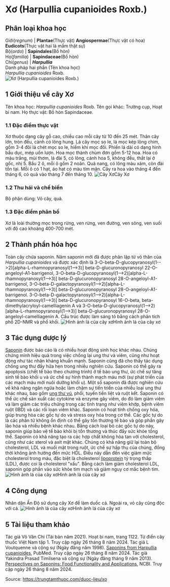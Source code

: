 # Xơ (Harpullia cupanioides Roxb.)

Phân loại khoa học  
---  
Giới(_regnum_) |  **Plantae**(Thực vật) **Angiospermae**(Thực vật có hoa) **Eudicots**(Thực vật hai lá mầm thật sự)  
Bộ(_ordo_) | **Sapindales**(Bồ hòn)  
Họ(_familia_) | **Sapindaceae**(Bồ hòn)  
Chi(_genus_) | **_Harpullia_**  
Danh pháp hai phần (Tên khoa học)  
_Harpullia cupanioides_ Roxb.  
![Xơ \(Harpullia cupanioides Roxb.\)](https://trungtamthuoc.com/images/others/cay-xo-0-1546.jpg)
##  1 Giới thiệu về cây Xơ
Tên khoa học: _Harpullia cupanioides_ Roxb.
Tên gọi khác: Trường cụp, Hoạt bi nam.
Họ thực vật: Bồ hòn Sapindaceae.
### 1.1 Đặc điểm thực vật
Xơ thuộc dạng cây gỗ cao, chiều cao mỗi cây từ 10 đến 25 mét. Thân cây lớn, tròn đều, cành có lông hung.
Lá cây mọc so le, lá mọc kép lông chim, gồm 3-4 đôi lá chét mọc so le, hiếm khi mọc đối. Phiến lá dài có dạng hình bầu dục, mép uốn lượn.
Hoa mọc thành chùm đơn gồm 5-12 hoa. Hoa có màu trắng, mùi thơm, lá đài 5, có lông, cánh hoa 5, không đều, thắt lại ở gốc, nhị 5. Bầu 2 ô, mỗi ô gồm 2 noãn.
Quả nang, có lông màu xám, còn đài tồn tại. Mỗi ô có 1 hạt, áo hạt có màu tím mận.
Cây ra hoa vào tháng 4 đến tháng 6, có quả vào tháng 7 đến tháng 10.
![Cây Xơ](https://trungtamthuoc.com/images/item/cay-xo.jpg)Cây Xơ
### 1.2 Thu hái và chế biến
Bộ phận dùng: Vỏ cây, quả.
### 1.3 Đặc điểm phân bố
Xơ là loài thường mọc trong rừng, ven rừng, ven đường, ven sông, ven suối với độ cao khoảng 400-700 mét.
##  2 Thành phần hóa học
Toàn cây chứa saponin.
Năm saponin mới đã được phân lập từ vỏ thân của _Harpullia cupanioides_ và được xác định là 3-O-beta-D-glucopyranosyl(1-->2)[alpha-L-rhamnopyranosyl(1-->3)] beta-D-glucuronopyranosyl 22-O-angeloyl-A1-barrigenol, 3-O-beta-D-glucopyranosyl(1-->2)[alpha-L-rhamnopyranosyl(1-->3)] beta-D-glucuronopyranosyl 28-O-angeloyl-A1-barrigenol, 3-O-beta-D-galactopyranosyl(1-->2)[alpha-L-rhamnopyranosyl(1-->3)] beta-D-glucuronopyranosyl 28-O-angeloyl-A1-barrigenol. 3-O-beta-D-galactopyranosyl(1-->2)[alpha-L-rhamnopyranosyl(1-->3)] beta-D-glucuronopyranosyl 16-O-beta, beta-dimethylacryloyl-camelliagenin A và 3-O-beta-D-glucopyranosyl(1-->2)[alpha-L-rhamnopyranosyl(1-->3)] beta-D-glucuronopyranosyl 28-O-angeloyl-camelliagenin A. Cấu trúc được làm sáng tỏ bằng cách phân tích phổ 2D-NMR và phổ khối.
![Hình ảnh lá của cây xơ](https://trungtamthuoc.com/images/item/cay-xo-1.jpg)Hình ảnh lá của cây xơ
##  3 Tác dụng dược lý
[Saponin](https://trungtamthuoc.com/hoat-chat/saponin "Saponin") được báo cáo là có nhiều hoạt động sinh học khác nhau. Chúng chứng minh hiệu quả trong việc chống lại ung thư và viêm, cũng như hoạt động như tác nhân kháng khuẩn mạnh. Saponin cũng đã cho thấy tác dụng chống ung thư đầy hứa hẹn trong nhiều nghiên cứu. Saponin có thể gây ra apoptosis (chết tế bào theo chương trình) ở tế bào ung thư, ức chế sự tăng sinh tế bào khối u và ức chế sự hình thành mạch máu mới (sự phát triển của các mạch máu mới nuôi dưỡng khối u). Một số saponin đã được nghiên cứu về khả năng ngăn ngừa hoặc làm chậm sự tiến triển của nhiều loại ung thư khác nhau, bao gồm [ung thư vú](https://trungtamthuoc.com/bai-viet/ung-thu-vu "ung thư vú"), phổi, tuyến tiền liệt và ruột kết. Saponin có thể ức chế sản xuất các cytokine và enzyme gây viêm, do đó làm giảm viêm và làm giảm các triệu chứng trong các tình trạng như viêm khớp, bệnh viêm ruột (IBD) và các rối loạn viêm khác.
Saponin có hoạt tính chống oxy hóa, giúp trung hòa các gốc tự do và stress oxy hóa trong cơ thể. Các gốc tự do là các phân tử không ổn định có thể gây tổn thương tế bào và góp phần gây lão hóa và nhiều bệnh khác nhau. Bằng cách loại bỏ các gốc tự do này, saponin giúp bảo vệ tế bào khỏi bị tổn thương và thúc đẩy sức khỏe tổng thể. Saponin có khả năng tạo ra các hợp chất không hòa tan với cholesterol, cũng như các sterol và axit mật khác. Chúng có khả năng giữ lại toàn bộ cholesterol, LDL và muối mật trong ruột, ức chế sự hấp thụ của chúng, đồng thời không ảnh hưởng đến mức HDL. Điều này dẫn đến việc giảm mức cholesterol trong máu, đặc biệt là cholesterol [lipoprotein](https://trungtamthuoc.com/bai-viet/cau-tao-va-phan-loai-liporotein "lipoprotein") tỷ trọng thấp (LDL), được coi là cholesterol "xấu". Bằng cách làm giảm cholesterol LDL, saponin góp phần vào sức khỏe tim mạch và giảm nguy cơ mắc bệnh tim.
![Hình ảnh lá của cây xơ](https://trungtamthuoc.com/images/item/cay-xo-2.jpg)Hình ảnh lá của cây xơ
##  4 Công dụng
Nhân dân Ấn Độ sử dụng cây Xơ để làm duốc cá. Ngoài ra, vỏ cây cũng độc với cá.
![Hình ảnh lá của cây xơ](https://trungtamthuoc.com/images/item/cay-xo-3.jpg)Hình ảnh lá của cây xơ
##  5 Tài liệu tham khảo
Tác giả Võ Văn Chi (Tái bản năm 2021). Hoạt bi nam, trang 1122. Từ điển cây thuốc Việt Nam tập 1. Truy cập ngày 26 tháng 8 năm 2024.
Tác giả L Voutquenne và cộng sự (Ngày đăng năm 1998). [Saponins from Harpullia cupanioides](https://pubmed.ncbi.nlm.nih.gov/9883594/), PubMed. Truy cập ngày 26 tháng 8 năm 2024.
Tác giả Yakindra Prasad Timilsena và cộng sự (Ngày đăng tháng 9 năm 2013). [Perspectives on Saponins: Food Functionality and Applications](https://www.ncbi.nlm.nih.gov/pmc/articles/PMC10487995/), NCBI. Truy cập ngày 26 tháng 8 năm 2024.


Source: https://trungtamthuoc.com/duoc-lieu/xo
